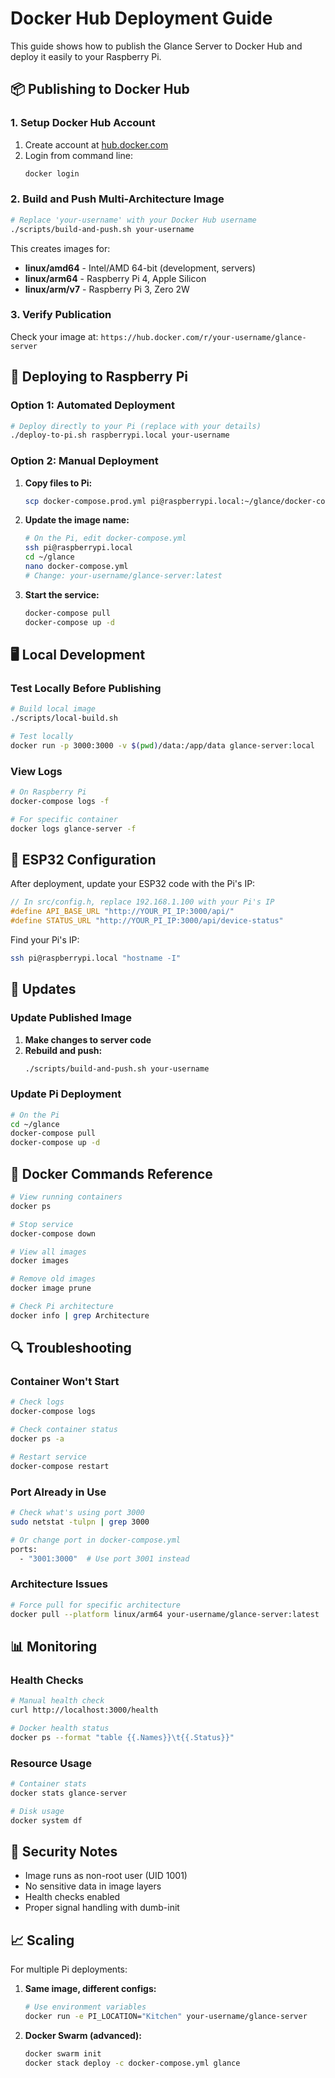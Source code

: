 # Docker Hub Deployment Guide

This guide shows how to publish the Glance Server to Docker Hub and deploy it easily to your Raspberry Pi.

## 📦 Publishing to Docker Hub

### 1. Setup Docker Hub Account

1. Create account at [hub.docker.com](https://hub.docker.com)
2. Login from command line:
   ```bash
   docker login
   ```

### 2. Build and Push Multi-Architecture Image

```bash
# Replace 'your-username' with your Docker Hub username
./scripts/build-and-push.sh your-username
```

This creates images for:
- **linux/amd64** - Intel/AMD 64-bit (development, servers)
- **linux/arm64** - Raspberry Pi 4, Apple Silicon
- **linux/arm/v7** - Raspberry Pi 3, Zero 2W

### 3. Verify Publication

Check your image at: `https://hub.docker.com/r/your-username/glance-server`

## 🥧 Deploying to Raspberry Pi

### Option 1: Automated Deployment

```bash
# Deploy directly to your Pi (replace with your details)
./deploy-to-pi.sh raspberrypi.local your-username
```

### Option 2: Manual Deployment

1. **Copy files to Pi:**
   ```bash
   scp docker-compose.prod.yml pi@raspberrypi.local:~/glance/docker-compose.yml
   ```

2. **Update the image name:**
   ```bash
   # On the Pi, edit docker-compose.yml
   ssh pi@raspberrypi.local
   cd ~/glance
   nano docker-compose.yml
   # Change: your-username/glance-server:latest
   ```

3. **Start the service:**
   ```bash
   docker-compose pull
   docker-compose up -d
   ```

## 🖥️ Local Development

### Test Locally Before Publishing

```bash
# Build local image
./scripts/local-build.sh

# Test locally
docker run -p 3000:3000 -v $(pwd)/data:/app/data glance-server:local
```

### View Logs

```bash
# On Raspberry Pi
docker-compose logs -f

# For specific container
docker logs glance-server -f
```

## 🔧 ESP32 Configuration

After deployment, update your ESP32 code with the Pi's IP:

```cpp
// In src/config.h, replace 192.168.1.100 with your Pi's IP
#define API_BASE_URL "http://YOUR_PI_IP:3000/api/"
#define STATUS_URL "http://YOUR_PI_IP:3000/api/device-status"
```

Find your Pi's IP:
```bash
ssh pi@raspberrypi.local "hostname -I"
```

## 🔄 Updates

### Update Published Image

1. **Make changes to server code**
2. **Rebuild and push:**
   ```bash
   ./scripts/build-and-push.sh your-username
   ```

### Update Pi Deployment

```bash
# On the Pi
cd ~/glance
docker-compose pull
docker-compose up -d
```

## 🐳 Docker Commands Reference

```bash
# View running containers
docker ps

# Stop service
docker-compose down

# View all images
docker images

# Remove old images
docker image prune

# Check Pi architecture
docker info | grep Architecture
```

## 🔍 Troubleshooting

### Container Won't Start
```bash
# Check logs
docker-compose logs

# Check container status
docker ps -a

# Restart service
docker-compose restart
```

### Port Already in Use
```bash
# Check what's using port 3000
sudo netstat -tulpn | grep 3000

# Or change port in docker-compose.yml
ports:
  - "3001:3000"  # Use port 3001 instead
```

### Architecture Issues
```bash
# Force pull for specific architecture
docker pull --platform linux/arm64 your-username/glance-server:latest
```

## 📊 Monitoring

### Health Checks
```bash
# Manual health check
curl http://localhost:3000/health

# Docker health status
docker ps --format "table {{.Names}}\t{{.Status}}"
```

### Resource Usage
```bash
# Container stats
docker stats glance-server

# Disk usage
docker system df
```

## 🔐 Security Notes

- Image runs as non-root user (UID 1001)
- No sensitive data in image layers
- Health checks enabled
- Proper signal handling with dumb-init

## 📈 Scaling

For multiple Pi deployments:

1. **Same image, different configs:**
   ```bash
   # Use environment variables
   docker run -e PI_LOCATION="Kitchen" your-username/glance-server
   ```

2. **Docker Swarm (advanced):**
   ```bash
   docker swarm init
   docker stack deploy -c docker-compose.yml glance
   ```